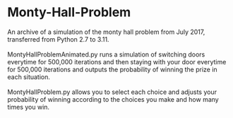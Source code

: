 # Monty-Hall-Problem
An archive of a simulation of the monty hall problem from July 2017, transferred from Python 2.7 to 3.11.<br><br>
MontyHallProblemAnimated.py runs a simulation of switching doors everytime for 500,000 iterations and then staying with your door everytime for 500,000 iterations and outputs the probability of winning the prize in each situation.<br><br>
MontyHallProblem.py allows you to select each choice and adjusts your probability of winning according to the choices you make and how many times you win.
